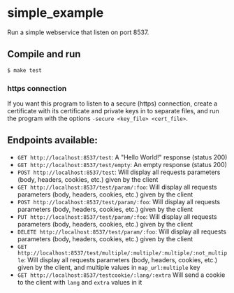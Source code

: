 # simple_example

Run a simple webservice that listen on port 8537.

## Compile and run

```bash
$ make test
```

### https connection

If you want this program to listen to a secure (https) connection, create a certificate with its certificate and private keys in to separate files, and run the program with the options `-secure <key_file> <cert_file>`.

## Endpoints available:

- `GET http://localhost:8537/test`: A "Hello World!" response (status 200)
- `GET http://localhost:8537/test/empty`: An empty response (status 200)
- `POST http://localhost:8537/test`: Will display all requests parameters (body, headers, cookies, etc.) given by the client
- `GET http://localhost:8537/test/param/:foo`: Will display all requests parameters (body, headers, cookies, etc.) given by the client
- `POST http://localhost:8537/test/param/:foo`: Will display all requests parameters (body, headers, cookies, etc.) given by the client
- `PUT http://localhost:8537/test/param/:foo`: Will display all requests parameters (body, headers, cookies, etc.) given by the client
- `DELETE http://localhost:8537/test/param/:foo`: Will display all requests parameters (body, headers, cookies, etc.) given by the client
- `GET http://localhost:8537/test/multiple/:multiple/:multiple/:not_multiple`: Will display all requests parameters (body, headers, cookies, etc.) given by the client, and multiple values in `map_url:multiple` key
- `GET http://localhost:8537/testcookie/:lang/:extra` Will send a cookie to the client with `lang` and `extra` values in it
